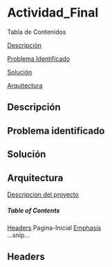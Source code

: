

# Actividad_Final
Tabla de Contenidos

[Descripción](../../wiki/Pagina-Inicial)

[Problema Identificado](../../wiki/Pagina-Inicial)

[Solución](../../wiki/Pagina-Inicial)

[Arquitectura](../../wiki/Pagina-Inicial)

## Descripción
## Problema identificado
## Solución
## Arquitectura

[Descripcion del proyecto](../../wiki/Pagina-Inicial)

##### Table of Contents  
[Headers](#headers)  Pagina-Inicial
[Emphasis](#emphasis)  
...snip...    
<a name="headers"/>
## Headers
